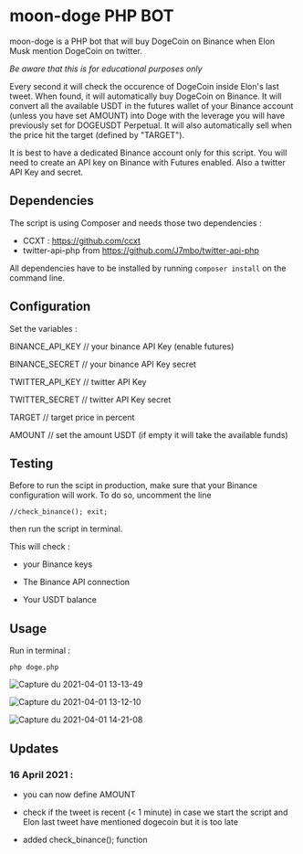 # moon-doge PHP BOT

moon-doge is a PHP bot that will buy DogeCoin on Binance when Elon Musk mention DogeCoin on twitter.

*Be aware that this is for educational purposes only*

Every second it will check the occurence of DogeCoin inside Elon's last tweet. 
When found, it will automatically buy DogeCoin on Binance.
It will convert all the available USDT in the futures wallet of your Binance account (unless you have set AMOUNT) into Doge with the leverage you will have previously set for DOGEUSDT Perpetual. It will also automatically sell when the price hit the target (defined by "TARGET").

It is best to have a dedicated Binance account only for this script.
You will need to create an API key on Binance with Futures enabled. Also a twitter API Key and secret.

## Dependencies

The script is using Composer and needs those two dependencies : 
- CCXT : https://github.com/ccxt
- twitter-api-php from https://github.com/J7mbo/twitter-api-php

All dependencies have to be installed by running `composer install` on the command line.

## Configuration

Set the variables :

BINANCE_API_KEY // your binance API Key (enable futures)

BINANCE_SECRET // your binance API Key secret

TWITTER_API_KEY // twitter API Key

TWITTER_SECRET // twitter API Key secret

TARGET // target price in percent 

AMOUNT // set the amount USDT (if empty it will take the available funds)

## Testing

Before to run the scipt in production, make sure that your Binance configuration will work. To do so, uncomment the line

    //check_binance(); exit;
    
then run the script in terminal.

This will check :

  - your Binance keys

  - The Binance API connection

  - Your USDT balance


## Usage

Run in terminal : 

    php doge.php



![Capture du 2021-04-01 13-13-49](https://user-images.githubusercontent.com/72351273/113289538-a308c780-92f0-11eb-8d56-d551bfde6069.png)

![Capture du 2021-04-01 13-12-10](https://user-images.githubusercontent.com/72351273/113289479-8ff5f780-92f0-11eb-8872-a2a001591f2b.png)

![Capture du 2021-04-01 14-21-08](https://user-images.githubusercontent.com/72351273/113293015-8753f000-92f5-11eb-836b-b01451628288.png)


## Updates

### 16 April 2021 : 
 
   - you can now define AMOUNT
   
   - check if the tweet is recent (< 1 minute) in case we start the script and Elon last tweet have mentioned dogecoin but it is too late
   
   - added check_binance(); function
        
        
